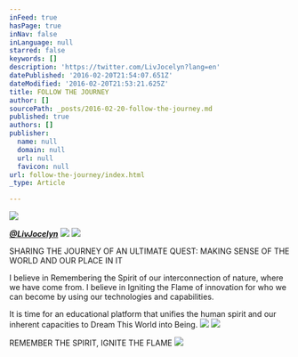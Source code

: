 ```yaml
---
inFeed: true
hasPage: true
inNav: false
inLanguage: null
starred: false
keywords: []
description: 'https://twitter.com/LivJocelyn?lang=en'
datePublished: '2016-02-20T21:54:07.651Z'
dateModified: '2016-02-20T21:53:21.625Z'
title: FOLLOW THE JOURNEY
author: []
sourcePath: _posts/2016-02-20-follow-the-journey.md
published: true
authors: []
publisher:
  name: null
  domain: null
  url: null
  favicon: null
url: follow-the-journey/index.html
_type: Article

---
```

![](https://the-grid-user-content.s3-us-west-2.amazonaws.com/b1805b2d-7666-42cc-bd77-3881da8e6384.jpg)

**_[@LivJocelyn][0]_**
![](https://the-grid-user-content.s3-us-west-2.amazonaws.com/c2a8d968-8223-4a70-a078-f881c73373bb.jpg)
![](https://the-grid-user-content.s3-us-west-2.amazonaws.com/6d2b0550-875e-4462-9756-45f7f35fe69b.jpg)

SHARING THE JOURNEY OF AN ULTIMATE QUEST: MAKING SENSE OF THE WORLD AND OUR PLACE IN IT

I believe in Remembering the Spirit of our
interconnection of nature, where we have come from.  I believe in Igniting
the Flame of innovation for who we can become by using our technologies and
capabilities.

It is time for an
educational platform that unifies the human spirit and our inherent capacities
to Dream This World into Being.
![](https://the-grid-user-content.s3-us-west-2.amazonaws.com/3ff53b07-d3b3-4b80-a680-a793b53d1d32.jpg)
![](https://the-grid-user-content.s3-us-west-2.amazonaws.com/30114e4e-f155-4520-9069-e2a268916b22.jpg)

REMEMBER THE SPIRIT, IGNITE THE FLAME
![](https://the-grid-user-content.s3-us-west-2.amazonaws.com/76a51cbd-f187-412a-9edd-1c24b5f30225.jpg)

[0]: https://twitter.com/LivJocelyn?lang=en